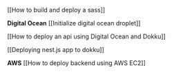 [[How to build and deploy a sass]]

**Digital Ocean**
[[Initialize digital ocean droplet]]




[[How to deploy an api using Digital Ocean and Dokku]]



[[Deploying nest.js app to dokku]]


**AWS**
[[How to deploy backend using AWS EC2]]
